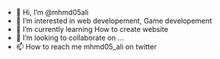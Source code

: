 - 👋 Hi, I’m @mhmd05ali
- 👀 I’m interested in web developement, Game developement 
- 🌱 I’m currently learning How to create website
- 💞️ I’m looking to collaborate on ...
- 📫 How to reach me mhmd05_ali on twitter 

<!---
mhmd05ali/mhmd05ali is a ✨ special ✨ repository because its `README.md` (this file) appears on your GitHub profile.
You can click the Preview link to take a look at your changes.
--->
